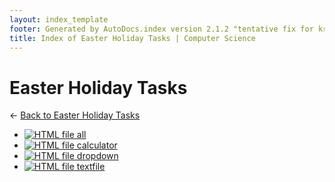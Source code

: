 ```yaml
---
layout: index_template
footer: Generated by AutoDocs.index version 2.1.2 "tentative fix for kramdown weirdness" ⓒ Starwort, 2020
title: Index of Easter Holiday Tasks | Computer Science
---
```


# Easter Holiday Tasks

← [Back to Easter Holiday Tasks](..)

- [![HTML file](https://img.icons8.com/windows/512/bb86fc/regular-document.png) all](Paper_2/easter_holiday_tasks/all.html)
- [![HTML file](https://img.icons8.com/windows/512/bb86fc/regular-document.png) calculator](Paper_2/easter_holiday_tasks/calculator.html)
- [![HTML file](https://img.icons8.com/windows/512/bb86fc/regular-document.png) dropdown](Paper_2/easter_holiday_tasks/dropdown.html)
- [![HTML file](https://img.icons8.com/windows/512/bb86fc/regular-document.png) textfile](Paper_2/easter_holiday_tasks/textfile.html)
